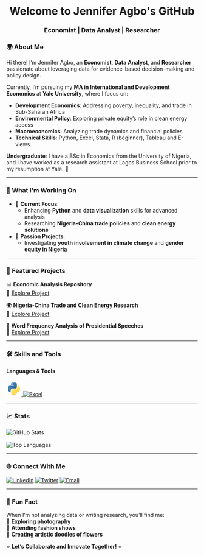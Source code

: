 <h1 align="center"> Welcome to Jennifer Agbo's GitHub </h1>
<h3 align="center"> Economist | Data Analyst | Researcher </h3>

### 🌍 About Me
Hi there! I’m Jennifer Agbo, an **Economist**, **Data Analyst**, and **Researcher** passionate about leveraging data for evidence-based decision-making and policy design.  

Currently, I’m pursuing my **MA in International and Development Economics** at **Yale University**, where I focus on:
- **Development Economics**: Addressing poverty, inequality, and trade in Sub-Saharan Africa  
- **Environmental Policy**: Exploring private equity’s role in clean energy access  
- **Macroeconomics**: Analyzing trade dynamics and financial policies
- **Technical Skills**: Python, Excel, Stata, R (beginner), Tableau and E-views 

**Undergraduate**: I have a BSc in Economics from the University of Nigeria, and I have worked as a research assistant at Lagos Business School prior to my resumption at Yale. 🌸

---

### 🔭 What I'm Working On
- 🌱 **Current Focus**:
  - Enhancing **Python** and **data visualization** skills for advanced analysis
  - Researching **Nigeria-China trade policies** and **clean energy solutions**  
- 📘 **Passion Projects**:
  - Investigating **youth involvement in climate change** and **gender equity in Nigeria**  

---

### 📂 Featured Projects
📊 **Economic Analysis Repository**  
🔗 [Explore Project](https://github.com/Jenamara-Agbo/Economic-Analysis)

🌍 **Nigeria-China Trade and Clean Energy Research**  
🔗 [Explore Project](https://github.com/Jenamara-Agbo/Trade-Clean-Energy)

📝 **Word Frequency Analysis of Presidential Speeches**  
🔗 [Explore Project](https://github.com/Jenamara-Agbo/Presidential-Speeches)

---

### 🛠️ Skills and Tools
#### **Languages & Tools**
<p align="left">
  <a href="https://www.python.org" target="_blank"> 
    <img src="https://raw.githubusercontent.com/devicons/devicon/master/icons/python/python-original.svg" alt="Python" width="40" height="40"/> 
 
  </a>
  <a href="https://www.microsoft.com/en-us/microsoft-365/excel" target="_blank"> 
    <img src="https://img.icons8.com/color/48/000000/microsoft-excel-2019--v1.png" alt="Excel" width="40" height="40"/> 
  </a>
</p>

---

### 📈 Stats
<p>
  <img align="center" src="https://github-readme-stats.vercel.app/api?username=jenamara-agbo&show_icons=true&locale=en&theme=radical" alt="GitHub Stats" />
</p>
<p>
  <img align="center" src="https://github-readme-stats.vercel.app/api/top-langs?username=jenamara-agbo&show_icons=true&locale=en&layout=compact&theme=radical" alt="Top Languages" />
</p>

---

### 🌐 Connect With Me
<p align="left">
  <a href="https://www.linkedin.com/in/jennifer-agbo00/" target="blank">
    <img align="center" src="https://img.icons8.com/fluent/48/000000/linkedin.png" alt="LinkedIn" height="40" width="40" />
  </a>
  <a href="https://twitter.com/jennifer_agbo1" target="blank">
    <img align="center" src="https://img.icons8.com/fluent/48/000000/twitter.png" alt="Twitter" height="40" width="40" />
  </a>
  <a href="mailto:jennifer.agbo@yale.edu" target="blank">
    <img align="center" src="https://img.icons8.com/fluent/48/000000/gmail.png" alt="Email" height="40" width="40" />
  </a>
</p>

---

### 🌟 Fun Fact
When I’m not analyzing data or writing research, you’ll find me:  
📸 **Exploring photography**  
💃 **Attending fashion shows**  
🎨 **Creating artistic doodles of flowers**  

⭐ **Let’s Collaborate and Innovate Together!** ⭐
